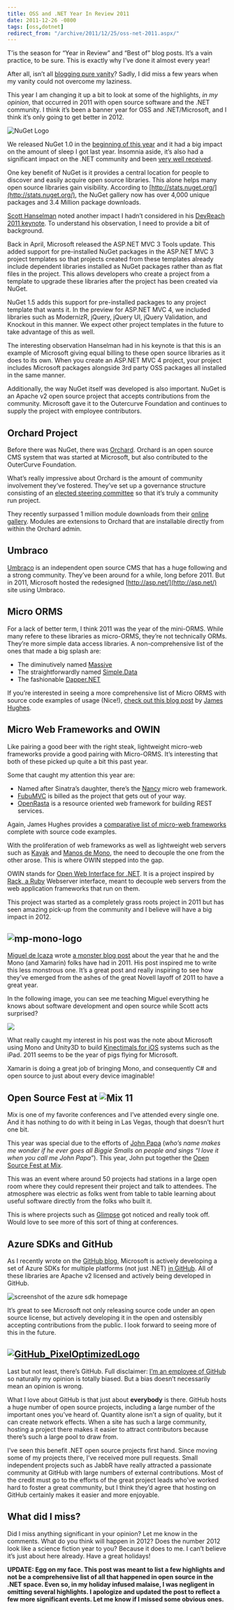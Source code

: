 ```yaml
---
title: OSS and .NET Year In Review 2011
date: 2011-12-26 -0800
tags: [oss,dotnet]
redirect_from: "/archive/2011/12/25/oss-net-2011.aspx/"
---
```


T’is the season for “Year in Review” and “Best of” blog posts. It’s a
vain practice, to be sure. This is exactly why I’ve done it almost
every year!

After all, isn’t all [blogging pure
vanity](https://haacked.com/archive/2004/10/08/bloggingispurevanity.aspx "Blogging is pure vanity")? Sadly, I did miss a few years when my vanity could not overcome my laziness.

This year I am changing it up a bit to look at some of the highlights,
*in my opinion*, that occurred in 2011 with open source software and the
.NET community. I think it’s been a banner year for OSS and
.NET/Microsoft, and I think it’s only going to get better in 2012.

![NuGet
Logo](https://haacked.com/images/haacked_com/WindowsLiveWriter/A-Look-Back-Open-Source-and-.NET-2011_CBF9/nugetlogo_3.png "NuGet")

We released NuGet 1.0 in the [beginning of this
year](https://haacked.com/archive/2011/01/13/aspnetmvc3-released.aspx "ASP.NET MVC 3")
and it had a big impact on the amount of sleep I got last year. Insomnia
aside, it’s also had a significant impact on the .NET community and been
[very well
received](http://nuget.codeplex.com/wikipage?title=What%20people%20are%20saying "What folks are saying about NuGet").

One key benefit of NuGet is it provides a central location for people to
discover and easily acquire open source libraries. This alone helps many
open source libraries gain visibility. According to
[http://stats.nuget.org/](http://stats.nuget.org/), the NuGet gallery
now has over 4,000 unique packages and 3.4 Million package downloads.

[Scott
Hanselman](http://www.hanselman.com/blog/ "Scott Hanselman's Blog")
noted another impact I hadn’t considered in his [DevReach 2011
keynote](http://www.youtube.com/watch?v=bqVTIGPPFWo "DevReach 2011 Keynote").
To understand his observation, I need to provide a bit of background.

Back in April, Microsoft released the ASP.NET MVC 3 Tools update. This
added support for pre-installed NuGet packages in the ASP.NET MVC 3
project templates so that projects created from these templates already
include dependent libraries installed as NuGet packages rather than as
flat files in the project. This allows developers who create a project
from a template to upgrade these libraries after the project has been
created via NuGet.

NuGet 1.5 adds this support for pre-installed packages to any project
template that wants it. In the preview for ASP.NET MVC 4, we included
libraries such as ModernizR, jQuery, jQuery UI, jQuery Validation, and
Knockout in this manner. We expect other project templates in the future
to take advantage of this as well.

The interesting observation Hanselman had in his keynote is that this is
an example of Microsoft giving equal billing to these open source
libraries as it does to its own. When you create an ASP.NET MVC 4
project, your project includes Microsoft packages alongside 3rd party
OSS packages all installed in the same manner.

Additionally, the way NuGet itself was developed is also important.
NuGet is an Apache v2 open source project that accepts contributions
from the community. Microsoft gave it to the Outercurve Foundation and
continues to supply the project with employee contributors.

Orchard Project
---------------

Before there was NuGet, there was
[Orchard](http://orchard.codeplex.com/ "Orchard Project"). Orchard is an
open source CMS system that was started at Microsoft, but also
contributed to the OuterCurve Foundation.

What’s really impressive about Orchard is the amount of community
involvement they’ve fostered. They’ve set up a governance structure
consisting of an [elected steering
committee](http://orchard.codeplex.com/discussions/270600 "Steering committee")
so that it’s truly a community run project.

They recently surpassed 1 million module downloads from their [online
gallery](http://gallery.orchardproject.net/ "Modules"). Modules are
extensions to Orchard that are installable directly from within the
Orchard admin.

Umbraco
-------

[Umbraco](http://umbraco.com/ "Umbraco") is an independent open source
CMS that has a huge following and a strong community. They’ve been
around for a while, long before 2011. But in 2011, Microsoft hosted the
redesigned [http://asp.net/](http://asp.net/) site using Umbraco.

Micro ORMS
----------

For a lack of better term, I think 2011 was the year of the mini-ORMS.
While many refere to these libraries as micro-ORMS, they’re not
technically ORMs. They’re more simple data access libraries. A
non-comprehensive list of the ones that made a big splash are:

-   The diminutively named
    [Massive](https://github.com/robconery/massive "Massive")
-   The straightforwardly named
    [Simple.Data](https://github.com/markrendle/Simple.Data "Simple.Data")
-   The fashionable
    [Dapper.NET](http://code.google.com/p/dapper-dot-net/ "Dapper.NET")

If you’re interested in seeing a more comprehensive list of Micro ORMS
with source code examples of usage (Nice!), [check out this blog
post](http://yobriefca.se/blog/2011/06/21/microorms-for-dotnet-inserts-updates-deletes/ "Micro-ORMS for .NET")
by [James Hughes](http://yobriefca.se/ "James Hughes").

Micro Web Frameworks and OWIN
-----------------------------

Like pairing a good beer with the right steak, lightweight micro-web
frameworks provide a good pairing with Micro-ORMS. It’s interesting
that  both of these picked up quite a bit this past year.

Some that caught my attention this year are:

-   Named after Sinatra’s daughter, there’s the
    [Nancy](https://github.com/NancyFx/Nancy#readme "Nancy") micro web
    framework.
-   [FubuMVC](http://mvc.fubu-project.org/ "Fubu Project") is billed as
    the project that gets out of your way.
-   [OpenRasta](https://github.com/openrasta/openrasta-stable/wiki) is a
    resource oriented web framework for building REST services.

Again, James Hughes provides a [comparative list of micro-web
frameworks](http://yobriefca.se/blog/2011/07/18/micro-web-frameworks-101-tinyweb/ "Comparative list of micro-web frameworks")
complete with source code examples.

With the proliferation of web frameworks as well as lightweight web
servers such as [Kayak](http://kayakhttp.com/ "Kayak") and [Manos de
Mono](http://jacksonh.tumblr.com/post/1159500924/manos-de-mono-the-manifesto "Manos de Mono"),
the need to decouple the one from the other arose. This is where OWIN
stepped into the gap.

OWIN stands for [Open Web Interface for .NET](http://owin.org/ "OWIN").
It is a project inspired by [Rack, a
Ruby](http://rack.rubyforge.org/ "Rack") Webserver interface, meant to
decouple web servers from the web application frameworks that run on
them.

This project was started as a completely grass roots project in 2011 but
has seen amazing pick-up from the community and I believe will have a
big impact in 2012.

![mp-mono-logo](https://haacked.com/images/haacked_com/WindowsLiveWriter/A-Look-Back-Open-Source-and-.NET-2011_CBF9/mp-mono-logo_3.png "mp-mono-logo")
-------------------------------------------------------------------------------------------------------------------------------------------------------

[Miguel de Icaza](http://tirania.org/blog/ "Miguel De Icaza's Blog")
wrote [a monster blog
post](http://tirania.org/blog/archive/2011/Dec-21.html "Mono 2011")
about the year that he and the Mono (and Xamarin) folks have had in
2011. His post inspired me to write this less monstrous one. It’s a
great post and really inspiring to see how they’ve emerged from the
ashes of the great Novell layoff of 2011 to have a great year.

In the following image, you can see me teaching Miguel everything he
knows about software development and open source while Scott acts
surprised?

![](https://haacked.com/images/haacked_com/WindowsLiveWriter/A-Look-Back-at-Mix-11_D597/trouble-inc_2.jpg)

What really caught my interest in his post was the note about Microsoft
using Mono and Unity3D to build [Kinectimals for
iOS](http://itunes.apple.com/us/app/kinectimals/id482365195?mt=8 "Kinectimals")
systems such as the iPad. 2011 seems to be the year of pigs flying for
Microsoft.

Xamarin is doing a great job of bringing Mono, and consequently C# and
open source to just about every device imaginable!

Open Source Fest at ![Mix 11](https://haacked.com/images/haacked_com/WindowsLiveWriter/A-Look-Back-Open-Source-and-.NET-2011_CBF9/mix11-logo_3.jpg "Mix 11")
-------------------------------------------------------------------------------------------------------------------------------------------------------------

Mix is one of my favorite conferences and I’ve attended every single
one. And it has nothing to do with it being in Las Vegas, though that
doesn’t hurt one bit.

This year was special due to the efforts of [John
Papa](http://johnpapa.net/ "John Papa's Blog") (*who’s name makes me
wonder if he ever goes all Biggie Smalls on people and sings “I love it
when you call me John Papa”*). This year, John put together the [Open
Source Fest at
Mix](http://live.visitmix.com/OpenSourceFest "Open Source Fest at Mix 2011").

This was an event where around 50 projects had stations in a large open
room where they could represent their project and talk to attendees. The
atmosphere was electric as folks went from table to table learning about
useful software directly from the folks who built it.

This is where projects such as
[Glimpse](http://getglimpse.com/ "Glimpse") got noticed and really took
off. Would love to see more of this sort of thing at conferences.

Azure SDKs and GitHub
---------------------

As I recently wrote on the [GitHub
blog](https://github.com/blog/1010-azure-on-github "Azure on GitHub"),
Microsoft is actively developing a set of Azure SDKs for multiple
platforms (not just .NET) [in
GitHub](https://github.com/WindowsAzure/azure-sdk-for-net "Azure SDK for .NET in GitHub").
All of these libraries are Apache v2 licensed and actively being
developed in GitHub.

![screenshot of the azure sdk
homepage](https://haacked.com/images/haacked_com/WindowsLiveWriter/A-Look-Back-Open-Source-and-.NET-2011_CBF9/Source-code-on-github_3.png "Azure SDK source code on GitHub")

It’s great to see Microsoft not only releasing source code under an open
source license, but actively developing it in the open and ostensibly
accepting contributions from the public. I look forward to seeing more
of this in the future.

[![GitHub\_PixelOptimizedLogo](https://haacked.com/images/haacked_com/WindowsLiveWriter/A-Look-Back-Open-Source-and-.NET-2011_CBF9/github-logo_thumb_1.png "GitHub_PixelOptimizedLogo")](https://haacked.com/images/haacked_com/WindowsLiveWriter/A-Look-Back-Open-Source-and-.NET-2011_CBF9/github-logo_4.png)
-----------------------------------------------------------------------------------------------------------------------------------------------------------------------------------------------------------------------------------------------------------------------------------------------------------------

Last but not least, there’s GitHub. Full disclaimer: [I’m an employee of
GitHub](https://github.com/blog/1002-phil-haack-is-a-githubber "Phil Haack is a GitHubber")
so naturally my opinion is totally biased. But a bias doesn’t
necessarily mean an opinion is wrong.

What I love about GitHub is that just about **everybody** is there.
GitHub hosts a huge number of open source projects, including a large
number of the important ones you’ve heard of. Quantity alone isn’t a
sign of quality, but it can create network effects. When a site has such
a large community, hosting a project there makes it easier to attract
contributors because there’s such a large pool to draw from.

I’ve seen this benefit .NET open source projects first hand. Since
moving some of my projects there, I’ve received more pull requests.
Small independent projects such as JabbR have really attracted a
passionate community at GitHub with large numbers of external
contributions. Most of the credit must go to the efforts of the great
project leads who’ve worked hard to foster a great community, but I
think they’d agree that hosting on GitHub certainly makes it easier and
more enjoyable.

What did I miss?
----------------

Did I miss anything significant in your opinion? Let me know in the
comments. What do you think will happen in 2012? Does the number 2012
look like a science fiction year to you? Because it does to me. I can’t
believe it’s just about here already. Have a great holidays!

**UPDATE: Egg on my face. This post was meant to list a few highlights
and not be a comprehensive list of all that happened in open source in
the .NET space. Even so, in my holiday infused malaise, I was negligent
in omitting several highlights. I apologize and updated the post to
reflect a few more significant events. Let me know if I missed some
obvious ones.**

